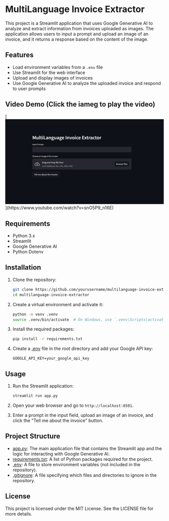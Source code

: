 # MultiLanguage Invoice Extractor

This project is a Streamlit application that uses Google Generative AI to analyze and extract information from invoices uploaded as images. The application allows users to input a prompt and upload an image of an invoice, and it returns a response based on the content of the image.

## Features

- Load environment variables from a `.env` file
- Use Streamlit for the web interface
- Upload and display images of invoices
- Use Google Generative AI to analyze the uploaded invoice and respond to user prompts

## Video Demo (Click the iameg to play the video)



[![Watch the video](https://raw.githubusercontent.com/purplecompute/Multi-Language-Invoice-Data-Extractor-Using-LLM/master/Media/Thumbnail_(Project_Demo).png)](https://www.youtube.com/watch?v=snO5P9_n16E)

## Requirements

- Python 3.x
- Streamlit
- Google Generative AI
- Python Dotenv

## Installation

1. Clone the repository:
    ```sh
    git clone https://github.com/yourusername/multilanguage-invoice-extractor.git
    cd multilanguage-invoice-extractor
    ```

2. Create a virtual environment and activate it:
    ```sh
    python -m venv .venv
    source .venv/bin/activate  # On Windows, use `.venv\Scripts\activate`
    ```

3. Install the required packages:
    ```sh
    pip install -r requirements.txt
    ```

4. Create a [.env](http://_vscodecontentref_/0) file in the root directory and add your Google API key:
    ```env
    GOOGLE_API_KEY=your_google_api_key
    ```

## Usage

1. Run the Streamlit application:
    ```sh
    streamlit run app.py
    ```

2. Open your web browser and go to `http://localhost:8501`.

3. Enter a prompt in the input field, upload an image of an invoice, and click the "Tell me about the invoice" button.

## Project Structure

- [app.py](http://_vscodecontentref_/1): The main application file that contains the Streamlit app and the logic for interacting with Google Generative AI.
- [requirements.txt](http://_vscodecontentref_/2): A list of Python packages required for the project.
- [.env](http://_vscodecontentref_/3): A file to store environment variables (not included in the repository).
- [.gitignore](http://_vscodecontentref_/4): A file specifying which files and directories to ignore in the repository.

## License

This project is licensed under the MIT License. See the LICENSE file for more details.